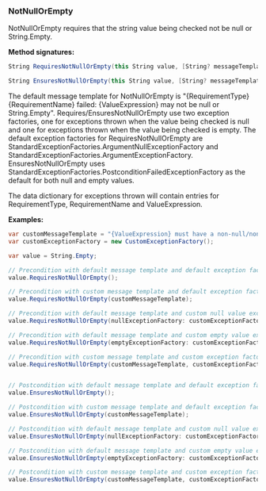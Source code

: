 ### NotNullOrEmpty

NotNullOrEmpty requires that the string value being checked not be null or String.Empty.

**Method signatures:**
```C#
String RequiresNotNullOrEmpty(this String value, [String? messageTemplate = null], [IExceptionFactory? nullExceptionFactory = null], [IExceptionFactory? emptyExceptionFactory = null], [String? valueExpression = null])

String EnsuresNotNullOrEmpty(this String value, [String? messageTemplate = null], [IExceptionFactory? nullExceptionFactory = null], [IExceptionFactory? emptyExceptionFactory = null], [String? valueExpression = null])
```

The default message template for NotNullOrEmpty is "{RequirementType} {RequirementName} failed: {ValueExpression} may not be null or String.Empty".
Requires/EnsuresNotNullOrEmpty use two exception factories, one for exceptions
thrown when the value being checked is null and one for exceptions thrown when
the value being checked is empty. The default exception factories for RequiresNotNullOrEmpty
are StandardExceptionFactories.ArgumentNullExceptionFactory and 
StandardExceptionFactories.ArgumentExceptionFactory. EnsuresNotNullOrEmpty uses
StandardExceptionFactories.PostconditionFailedExceptionFactory as the default for
both null and empty values.

The data dictionary for exceptions thrown will contain entries for RequirementType,
RequirementName and ValueExpression.

**Examples:**
```C#
var customMessageTemplate = "{ValueExpression} must have a non-null/non-empty value";
var customExceptionFactory = new CustomExceptionFactory();

var value = String.Empty;

// Precondition with default message template and default exception factories.
value.RequiresNotNullOrEmpty();

// Precondition with custom message template and default exception factories.
value.RequiresNotNullOrEmpty(customMessageTemplate);

// Precondition with default message template and custom null value exception factory.
value.RequiresNotNullOrEmpty(nullExceptionFactory: customExceptionFactory);

// Precondition with default message template and custom empty value exception factory.
value.RequiresNotNullOrEmpty(emptyExceptionFactory: customExceptionFactory);

// Precondition with custom message template and custom exception factories.
value.RequiresNotNullOrEmpty(customMessageTemplate, customExceptionFactory, customExceptionFactory);


// Postcondition with default message template and default exception factories.
value.EnsuresNotNullOrEmpty();

// Postcondition with custom message template and default exception factories.
value.EnsuresNotNullOrEmpty(customMessageTemplate);

// Postcondition with default message template and custom null value exception factory.
value.EnsuresNotNullOrEmpty(nullExceptionFactory: customExceptionFactory);

// Postcondition with default message template and custom empty value exception factory.
value.EnsuresNotNullOrEmpty(emptyExceptionFactory: customExceptionFactory);

// Postcondition with custom message template and custom exception factories.
value.EnsuresNotNullOrEmpty(customMessageTemplate, customExceptionFactory, customExceptionFactory);
```